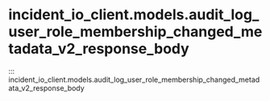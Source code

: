 # incident_io_client.models.audit_log_user_role_membership_changed_metadata_v2_response_body

::: incident_io_client.models.audit_log_user_role_membership_changed_metadata_v2_response_body